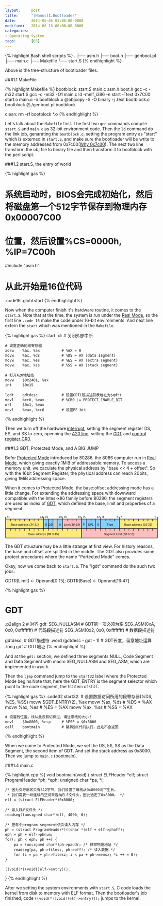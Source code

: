 ```yaml
---
layout: 	post
title:  	"[Nanos]1.Bootloader"
date:   	2014-06-06 03:00:00-0000
modified:   2014-06-18 00:00:00-0000
categories: 
- Operating System
tags:		[OS]
---
```


{% highlight Bash shell scripts %}
.
├── asm.h
├── boot.h
├── genboot.pl
├── main.c
├── Makefile
└── start.S
{% endhighlight %}

Above is the tree-structure of bootloader files. 

###1.1 MakeFile

{% highlight Makefile %}
bootblock: start.S main.c asm.h boot.h
	gcc -c -m32 start.S
	gcc -c -m32 -O1 main.c
	ld -melf_i386 -e start -Ttext 0x7C00 start.o main.o -o bootblock.o
	@objcopy -S -O binary -j .text bootblock.o bootblock
	@./genboot.pl bootblock

clean:
	rm -rf bootblock *.o
{% endhighlight %}

Let's talk about the `Makefile` first. The first two `gcc` commands compile `start.S` and `main.c` as 32-bit environment code. Then the `ld` command do the link job, genarating the `bootblock.o`, setting the program entry as "start" which is externed in `start.S`, and make sure the bootloader will be write to the memory addressed from 0x7c00([Why 0x7c00](http://www.glamenv-septzen.net/en/view/6)). The next two line transform the obj file to binary file and then transform it to bootblock with the perl script.

###1.2 start.S, the entry of world

{% highlight gas %}
# 系统启动时，BIOS会完成初始化，然后将磁盘第一个512字节保存到物理内存0x00007C00
# 位置，然后设置%CS=0000h, %IP=7C00h

#include "asm.h"
# 从此开始是16位代码
.code16
.globl start
{% endhighlight%}

Now when the computer finish it's hardware routine, it comes to the `start.S`. Note that at the time, the system is run under the [Real Mode][Real Mode], so the first line `.code 16` make the code under 16-bit environments. And next line extern the `start` which was mentioned in the `Makefile`.

{% highlight gas %}
start:
	cli                       # 关闭外部中断

	# 设置正确的段寄存器
	xorw    %ax, %ax          # %AX = 0
	movw    %ax, %ds          # %DS = AX (data segment)
	movw    %ax, %es          # %ES = AX (extra segment)
	movw    %ax, %ss          # %SS = AX (stack segment)

	# 打开A20地址线
	movw    $0x2401, %ax
	int     $0x15

	lgdt    gdtdesc           # 设置GDT(段描述符表地址为$gdt)
	movl    %cr0, %eax        # %CR0 |= PROTECT_ENABLE_BIT
	orl     $0x1, %eax
	movl    %eax, %cr0        # 设置PE bit
{% endhighlight %}

Then we turn off the hardware [interrupt][Interrupt], setting the segment register DS, ES, and SS to zero, openning the [A20 line][A20], setting the [GDT][GDT] and [control register CR0](http://en.wikipedia.org/wiki/Control_register).

###1.3 GDT, Protected Mode, and A BIG JUMP

Befor [Protected Mode][Protected Mode] introduced by 80286, the 8086 computer run in [Real Mode][Real Mode], which giving exactly 1MiB of addressable memory. To access a memory unit, we caculate the physical address by "base << 4 + offset". So with the 16bit Segment Register, the physical address can reach 20bits, giving 1MiB addressing space. 

When it comes to Protected Mode, the base:offset addressing mode has a little change. For extending the addressing space with downward compatible with the Intes-x86 family before 80286, the segment registers are used as index of [GDT][GDT], which defined the base, limit and properties of a segment.

![GDT](/images/GDT.png "GDT")

The GDT structure may be a little strange at first view. For history reasons, the base and offset are splitted in the middle. The GDT also provides some protect procedures where the name "Portected Mode" comes.

Okey, now we come back to `start.S`. The "lgdt" command do the such two jobs:

GDTR(Limit) <- Operand[0:15]; GDTR(Base) <- Operand[16:47]

{% highlight gas %}
# GDT
.p2align 2                         # 对齐
gdt:
	SEG_NULLASM                    # GDT第一项必须为空
	SEG_ASM(0xA, 0x0, 0xffffffff)  # 代码段描述符
	SEG_ASM(0x2, 0x0, 0xffffffff)  # 数据段描述符

gdtdesc:                           # GDT描述符
	.word   (gdtdesc - gdt - 1)    # GDT长度，留意地址运算
	.long   gdt                    # GDT地址
{% endhighlight %}

And at the `gdt:` section, we defined three segments NULL, Code Segment and Data Segment with macro SEG\_NULLASM and SEG\_ASM, which are implemented in `asm.h`.

Then the `ljmp` command jump to the `start32` label where the Protected Mode begins.Note that, here the GDT\_ENTRY is the segment selector which point to the code segment, the 1st item of GDT.

{% highlight gas %}
.code32
start32:
	# 设置数据访问所用的段寄存器(%DS, %ES, %SS)
	movw    $GDT_ENTRY(2), %ax
	movw    %ax, %ds          # %DS = %AX
	movw    %ax, %es          # %ES = %AX
	movw    %ax, %ss          # %SS = %AX

	# 设置栈位置。栈从此没有切换过，请注意栈的大小！
	movl    $0x8000, %esp     # %ESP = $0x8000
	call    bootmain          # 跳转到C代码执行，此处不会返回
{% endhighlight %} 

When we come to Protected Mode, we set the DS, ES, SS as the Data Segment, the second item of GDT. And set the stack address as 0x8000. Then we jump to `main.c` (bootmain).

###1.4 main.c

{% highlight cpp %}
void
bootmain(void) {
	struct ELFHeader *elf;
	struct ProgramHeader *ph, *eph;
	unsigned char *pa, *i;

	/* 因为引导扇区只有512字节，我们设置了堆栈从0x8000向下生长。
	 * 我们需要一块连续的空间来容纳ELF文件头，因此选定了0x8000。 */
	elf = (struct ELFHeader*)0x8000;

	/* 读入ELF文件头 */
	readseg((unsigned char*)elf, 4096, 0);

	/* 把每个program segement依次读入内存 */
	ph = (struct ProgramHeader*)((char *)elf + elf->phoff);
	eph = ph + elf->phnum;
	for(; ph < eph; ph ++) {
		pa = (unsigned char*)ph->paddr; /* 获取物理地址 */
		readseg(pa, ph->filesz, ph->off); /* 读入数据 */
		for (i = pa + ph->filesz; i < pa + ph->memsz; *i ++ = 0);
	}

	((void(*)(void))elf->entry)();
}
{% endhighlight %}

After we setting the system environments with `start.S`, C code loads the kernel from disk to memory with [ELF][ELF] format. Then the bootloader's job finished, code `((void(*)(void))elf->entry)();` jumps to the kernel.

[Interrupt]:http://en.wikipedia.org/wiki/Interrupt
[Protected Mode]:http://en.wikipedia.org/wiki/Protected_mode
[Real Mode]:http://en.wikipedia.org/wiki/Real_mode
[GDT]:http://wiki.osdev.org/GDT
[A20]:http://en.wikipedia.org/wiki/A20_line
[ELF]:http://en.wikipedia.org/wiki/Executable_and_Linkable_Format